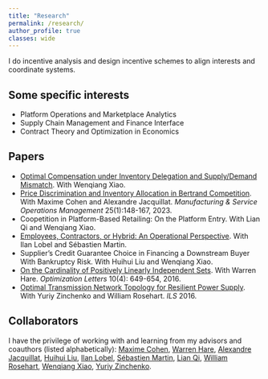 ```yaml
---
title: "Research"
permalink: /research/
author_profile: true
classes: wide
---
```


I do incentive analysis and design incentive schemes to align interests and coordinate systems.

## Some specific interests
- Platform Operations and Marketplace Analytics
- Supply Chain Management and Finance Interface
- Contract Theory and Optimization in Economics

## Papers
- [Optimal Compensation under Inventory Delegation and Supply/Demand Mismatch](https://papers.ssrn.com/sol3/papers.cfm?abstract_id=3832363). With Wenqiang Xiao. 
- [Price Discrimination and Inventory Allocation in Bertrand Competition](https://papers.ssrn.com/sol3/papers.cfm?abstract_id=3732463). With Maxime Cohen and Alexandre Jacquillat. *Manufacturing & Service Operations Management* 25(1):148-167, 2023.
- Coopetition in Platform-Based Retailing: On the Platform Entry. With Lian Qi and Wenqiang Xiao.
- [Employees, Contractors, or Hybrid: An Operational Perspective](https://papers.ssrn.com/sol3/papers.cfm?abstract_id=3878215). With Ilan Lobel and Sébastien Martin. 
- Supplier’s Credit Guarantee Choice in Financing a Downstream Buyer With Bankruptcy Risk. With Huihui Liu and Wenqiang Xiao. 
- [On the Cardinality of Positively Linearly Independent Sets](https://arxiv.org/pdf/1509.07496.pdf). With Warren Hare. *Optimization Letters* 10(4): 649-654, 2016.
- [Optimal Transmission Network Topology for Resilient Power Supply](http://ils2016conference.com/wp-content/uploads/2015/03/ILS2016_TB01_2.pdf). With Yuriy Zinchenko and William Rosehart. *ILS* 2016.  

## Collaborators
I have the privilege of working with and learning from my advisors and coauthors (listed alphabetically): [Maxime Cohen](https://maxccohen.github.io/), [Warren Hare](https://cmps.ok.ubc.ca/about/contact/warren-hare/), [Alexandre Jacquillat](https://mitmgmtfaculty.mit.edu/ajacquillat/), [Huihui Liu](https://overseas.cup.edu.cn/en/?c=content&a=show&id=3451), [Ilan Lobel](http://pages.stern.nyu.edu/~ilobel/), [Sébastien Martin](https://sebastienmartin.info/), [Lian Qi](https://www.business.rutgers.edu/faculty/lian-qi), [William Rosehart](https://schulich.ucalgary.ca/contacts/bill-rosehart), [Wenqiang Xiao](http://people.stern.nyu.edu/wxiao/), [Yuriy Zinchenko](https://science.ucalgary.ca/mathematics-statistics/contacts/yuriy-zinchenko).
